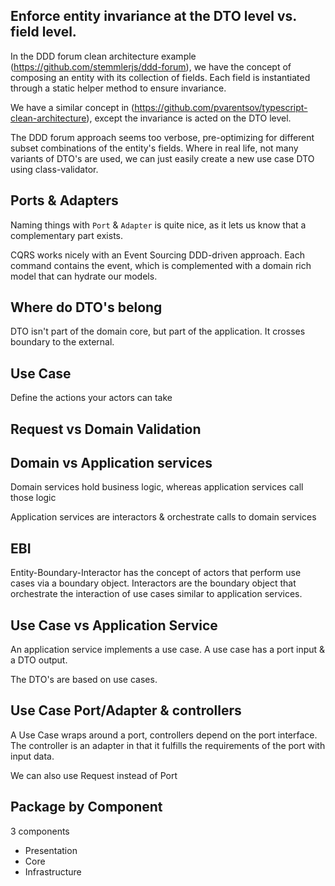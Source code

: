 ## Enforce entity invariance at the DTO level vs. field level.

In the DDD forum clean architecture example (https://github.com/stemmlerjs/ddd-forum), we have the concept of composing an entity with its collection of fields. Each field is instantiated through a static helper method to ensure invariance.

We have a similar concept in (https://github.com/pvarentsov/typescript-clean-architecture), except the invariance is acted on the DTO level.

The DDD forum approach seems too verbose, pre-optimizing for different subset combinations of the entity's fields. Where in real life, not many variants of DTO's are used, we can just easily create a new use case DTO using class-validator.

## Ports & Adapters

Naming things with `Port` & `Adapter` is quite nice, as it lets us know that a complementary part exists.

CQRS works nicely with an Event Sourcing DDD-driven approach. Each command contains the event, which is complemented with a domain rich model that can hydrate our models.

## Where do DTO's belong

DTO isn't part of the domain core, but part of the application. It crosses boundary to the external.

## Use Case

Define the actions your actors can take

## Request vs Domain Validation

## Domain vs Application services

Domain services hold business logic, whereas application services call those logic

Application services are interactors & orchestrate calls to domain services

## EBI

Entity-Boundary-Interactor has the concept of actors that perform use cases via a boundary object. Interactors are the boundary object that orchestrate the interaction of use cases similar to application services.

## Use Case vs Application Service

An application service implements a use case. A use case has a port input & a DTO output.

The DTO's are based on use cases.

## Use Case Port/Adapter & controllers

A Use Case wraps around a port, controllers depend on the port interface. The controller is an adapter in that it fulfills the requirements of the port with input data.

We can also use Request instead of Port

## Package by Component

3 components

- Presentation
- Core
- Infrastructure
